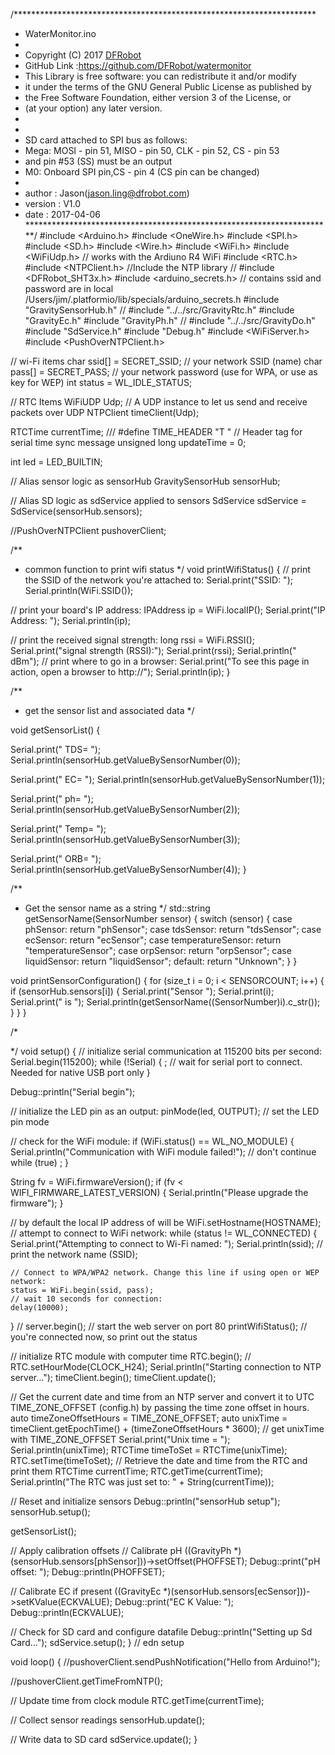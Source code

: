















/*********************************************************************
 * WaterMonitor.ino
 *
 * Copyright (C)    2017   [DFRobot](http://www.dfrobot.com)
 * GitHub Link :https://github.com/DFRobot/watermonitor
 * This Library is free software: you can redistribute it and/or modify
 * it under the terms of the GNU General Public License as published by
 * the Free Software Foundation, either version 3 of the License, or
 * (at your option) any later version.
 *
 *
 * SD card attached to SPI bus as follows:
 * Mega:  MOSI - pin 51, MISO - pin 50, CLK - pin 52, CS - pin 53
 * and pin #53 (SS) must be an output
 * M0:   Onboard SPI pin,CS - pin 4 (CS pin can be changed)
 *
 * author  :  Jason(jason.ling@dfrobot.com)
 * version :  V1.0
 * date    :  2017-04-06
 **********************************************************************/
#include <Arduino.h>
#include <OneWire.h>
#include <SPI.h>
#include <SD.h>
#include <Wire.h>
#include <WiFi.h>
#include <WiFiUdp.h> // works with the Ardiuno R4 WiFi
#include <RTC.h>
#include <NTPClient.h> //Include the NTP library
// #include <DFRobot_SHT3x.h>
#include <arduino_secrets.h> // contains ssid and password are in local /Users/jim/.platformio/lib/specials/arduino_secrets.h
#include "GravitySensorHub.h"
// #include "../../src/GravityRtc.h"
#include "GravityEc.h"
#include "GravityPh.h"
// #include "../../src/GravityDo.h"
#include "SdService.h"
#include "Debug.h"
#include <WiFiServer.h>
#include <PushOverNTPClient.h>

// wi-Fi items
char ssid[] = SECRET_SSID; // your network SSID (name)
char pass[] = SECRET_PASS; // your network password (use for WPA, or use as key for WEP)
int status = WL_IDLE_STATUS;

// RTC Items
WiFiUDP Udp; // A UDP instance to let us send and receive packets over UDP
NTPClient timeClient(Udp);

RTCTime currentTime;
/// #define TIME_HEADER "T " // Header tag for serial time sync message
unsigned long updateTime = 0;

int led = LED_BUILTIN;

// Alias sensor logic as sensorHub
GravitySensorHub sensorHub;

// Alias SD logic as sdService applied to sensors
SdService sdService = SdService(sensorHub.sensors);

//PushOverNTPClient pushoverClient;

/**
 * common function to print wifi status
 */
void printWifiStatus()
{
  // print the SSID of the network you're attached to:
  Serial.print("SSID: ");
  Serial.println(WiFi.SSID());

  // print your board's IP address:
  IPAddress ip = WiFi.localIP();
  Serial.print("IP Address: ");
  Serial.println(ip);

  // print the received signal strength:
  long rssi = WiFi.RSSI();
  Serial.print("signal strength (RSSI):");
  Serial.print(rssi);
  Serial.println(" dBm");
  // print where to go in a browser:
  Serial.print("To see this page in action, open a browser to http://");
  Serial.println(ip);
}

/**
 * get the sensor list and associated data
 */

void getSensorList()
{

  Serial.print("  TDS= ");
  Serial.println(sensorHub.getValueBySensorNumber(0));

  Serial.print("  EC= ");
  Serial.println(sensorHub.getValueBySensorNumber(1));

  Serial.print("  ph= ");
  Serial.println(sensorHub.getValueBySensorNumber(2));

  Serial.print("  Temp= ");
  Serial.println(sensorHub.getValueBySensorNumber(3));

  Serial.print("  ORB= ");
  Serial.println(sensorHub.getValueBySensorNumber(4));
}

/**
 * Get the sensor name as a string
 */
std::string getSensorName(SensorNumber sensor)
{
  switch (sensor)
  {
  case phSensor:
    return "phSensor";
  case tdsSensor:
    return "tdsSensor";
  case ecSensor:
    return "ecSensor";
  case temperatureSensor:
    return "temperatureSensor";
  case orpSensor:
    return "orpSensor";
  case liquidSensor:
    return "liquidSensor";
  default:
    return "Unknown";
  }
}

void printSensorConfiguration()
{
  for (size_t i = 0; i < SENSORCOUNT; i++)
  {
    if (sensorHub.sensors[i])
    {
      Serial.print("Sensor ");
      Serial.print(i);
      Serial.print(" is ");
      Serial.println(getSensorName((SensorNumber)i).c_str());
    }
  }
}

/*

*/
void setup()
{
  // initialize serial communication at 115200 bits per second:
  Serial.begin(115200);
  while (!Serial)
  {
    ; // wait for serial port to connect. Needed for native USB port only
  }

  Debug::println("Serial begin");

  // initialize the LED pin as an output:
  pinMode(led, OUTPUT); // set the LED pin mode

  // check for the WiFi module:
  if (WiFi.status() == WL_NO_MODULE)
  {
    Serial.println("Communication with WiFi module failed!");
    // don't continue
    while (true)
      ;
  }

  String fv = WiFi.firmwareVersion();
  if (fv < WIFI_FIRMWARE_LATEST_VERSION)
  {
    Serial.println("Please upgrade the firmware");
  }

  // by default the local IP address of will be
  WiFi.setHostname(HOSTNAME);
  // attempt to connect to WiFi network:
  while (status != WL_CONNECTED)
  {
    Serial.print("Attempting to connect to Wi-Fi named: ");
    Serial.println(ssid); // print the network name (SSID);

    // Connect to WPA/WPA2 network. Change this line if using open or WEP network:
    status = WiFi.begin(ssid, pass);
    // wait 10 seconds for connection:
    delay(10000);
  }
  // server.begin();    // start the web server on port 80
  printWifiStatus(); // you're connected now, so print out the status

  // initialize RTC module with computer time
  RTC.begin();
  // RTC.setHourMode(CLOCK_H24);
  Serial.println("Starting connection to NTP server...");
  timeClient.begin();
  timeClient.update();

  // Get the current date and time from an NTP server and convert it to UTC TIME_ZONE_OFFSET (config.h) by passing the time zone offset in hours.
  auto timeZoneOffsetHours = TIME_ZONE_OFFSET;
  auto unixTime = timeClient.getEpochTime() + (timeZoneOffsetHours * 3600); // get unixTime with TIME_ZONE_OFFSET
  Serial.print("Unix time = ");
  Serial.println(unixTime);
  RTCTime timeToSet = RTCTime(unixTime);
  RTC.setTime(timeToSet);
  // Retrieve the date and time from the RTC and print them
  RTCTime currentTime;
  RTC.getTime(currentTime);
  Serial.println("The RTC was just set to: " + String(currentTime));

  // Reset and initialize sensors
  Debug::println("sensorHub setup");
  sensorHub.setup();

  getSensorList();

  // Apply calibration offsets
  // Calibrate pH
  ((GravityPh *)(sensorHub.sensors[phSensor]))->setOffset(PHOFFSET);
  Debug::print("pH offset: ");
  Debug::println(PHOFFSET);

  // Calibrate EC if present
  ((GravityEc *)(sensorHub.sensors[ecSensor]))->setKValue(ECKVALUE);
  Debug::print("EC K Value: ");
  Debug::println(ECKVALUE);

  // Check for SD card and configure datafile
  Debug::println("Setting up Sd Card...");
  sdService.setup();
} // edn setup

void loop()
{
  //pushoverClient.sendPushNotification("Hello from Arduino!");

 //pushoverClient.getTimeFromNTP();
  
  // Update time from clock module
  RTC.getTime(currentTime);

  // Collect sensor readings
  sensorHub.update();

  // Write data to SD card
  sdService.update();
}
